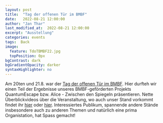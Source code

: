 ```yaml
---
layout: post
title:  "Tag der offenen Tür im BMBF"
date:   2022-08-21 12:00:00
author: "Jan Thar"
last_modified_at:  2022-08-21 12:00:00
excerpt: "Ausstellung"
categories: events
tags:  Back
image:
  feature: TdoTBMBF22.jpg
  topPosition: 0px
bgContrast: dark
bgGradientOpacity: darker
syntaxHighlighter: no
---
```


Am 20ten und  21.8. war der [Tag der offenen Tür im BMBF](https://www.bmbf.de/bmbf/de/ueber-uns/tag-der-offenen-tuer.html).
Hier durfteh wir einen Teil der Ergebnisse unseres BMBF-geförderten Projekts QuantumEscape bzw. Alice - Zwischen den Spiegeln präsentieren.
Nette Überblickvideos über die Veranstaltung, wo auch unser Stand vorkommt findet ihr [hier](https://twitter.com/BMBF_Bund/status/1561290822905110528) oder [hier](https://www.instagram.com/tv/ChhGFomOEQs/?utm_source=ig_web_copy_link).
Interessiertes Publikum, spannende andere Stände insbesondere auch zu anderen Themen und natürlich eine prima Organistation, hat Spass gemacht!
